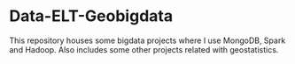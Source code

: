 # Data-ELT-Geobigdata

This repository houses some bigdata projects where I use MongoDB, Spark and Hadoop. Also includes some other projects related with geostatistics. 
